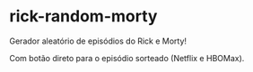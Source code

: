 # rick-random-morty
Gerador aleatório de episódios do Rick e Morty!

Com botão direto para o episódio sorteado (Netflix e HBOMax).
